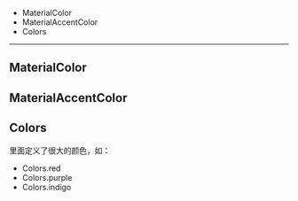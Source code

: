 * MaterialColor
* MaterialAccentColor
* Colors

---

## MaterialColor

## MaterialAccentColor

## Colors

里面定义了很大的颜色，如：
* Colors.red
* Colors.purple
* Colors.indigo